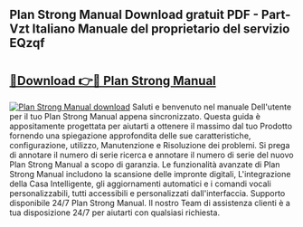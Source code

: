 ## Plan Strong Manual Download gratuit PDF - Part-Vzt Italiano Manuale del proprietario del servizio EQzqf

# <h2><a href="http://dfgzgq8.blite.top/?on=Plan+Strong+Manual">🔗Download 👉🔴 Plan Strong Manual</a></h2>

[![Plan Strong Manual download](https://i.imgur.com/lujVjoI.png)](http://dfgzgq8.blite.top/?on=Plan+Strong+Manual)
Saluti e benvenuto nel manuale Dell'utente per il tuo Plan Strong Manual appena sincronizzato. Questa guida è appositamente progettata per aiutarti a ottenere il massimo dal tuo Prodotto fornendo una spiegazione approfondita delle sue caratteristiche, configurazione, utilizzo, Manutenzione e Risoluzione dei problemi. Si prega di annotare il numero di serie ricerca e annotare il numero di serie del nuovo Plan Strong Manual a scopo di garanzia. Le funzionalità avanzate di Plan Strong Manual includono la scansione delle impronte digitali, L'integrazione della Casa Intelligente, gli aggiornamenti automatici e i comandi vocali personalizzabili, tutti accessibili e personalizzati dall'interfaccia. Supporto disponibile 24/7 Plan Strong Manual. Il nostro Team di assistenza clienti è a tua disposizione 24/7 per aiutarti con qualsiasi richiesta.
